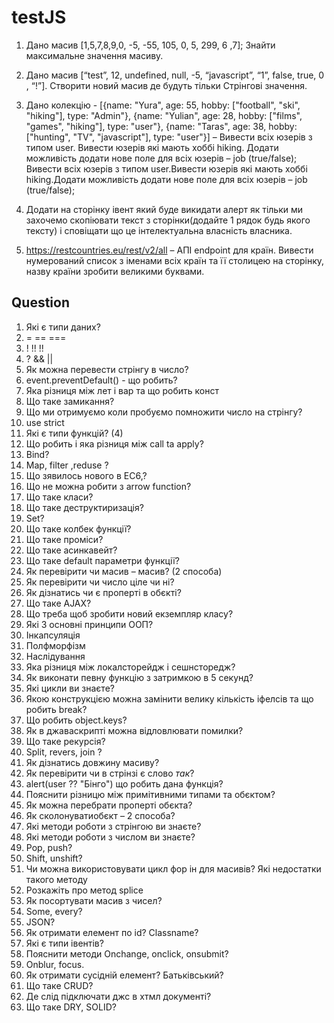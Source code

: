 # testJS
>
1.	Дано масив [1,5,7,8,9,0, -5, -55, 105, 0, 5, 299, 6 ,7]; Знайти максимальне значення масиву.
>
2.	Дано масив [“test”, 12, undefined, null, -5, “javascript”, “1”, false, true, 0 , “!”]. Створити новий масив де будуть тільки Стрінгові значення.
>
3.	Дано колекцію - [{name: "Yura", age: 55, hobby: ["football", "ski", "hiking"], type: "Admin"}, {name: "Yulian", age: 28, hobby: ["films", "games", "hiking"], type: "user"}, {name: "Taras", age: 38, hobby: ["hunting", "TV", "javascript"], type: "user"}] – Вивести всіх юзерів з типом user. Вивести юзерів які мають хоббі hiking. Додати можливість додати нове поле для всіх юзерів – job (true/false);
Вивести всіх юзерів з типом user.Вивести юзерів які мають хоббі hiking.Додати можливість додати нове поле для всіх юзерів – job (true/false);
>
4.	Додати на сторінку івент який буде викидати алерт як тільки ми захочемо скопіювати текст з сторінки(додайте 1 рядок будь якого тексту) і сповіщати що це інтелектуальна власність власника.
>
5.	https://restcountries.eu/rest/v2/all – АПІ endpoint для країн. Вивести нумерований список з іменами всіх країн та її столицею на сторінку, назву країни зробити великими буквами.
>
>
## Question
1.	Які є типи даних?
2.	= == ===
3.	! !! !!
4.	? && || 
5.	Як можна перевести стрінгу в число?
6.	event.preventDefault() -  що робить?
7.	Яка різниця між лет і вар та що робить конст
8.	Що таке замикання?
9.	Що ми отримуємо коли пробуємо помножити число на стрінгу?
10.	use strict
11.	Які є типи функцій? (4)
12.	Що робить і яка різниця між call ta apply? 
13.	Bind?
14.	Map, filter ,reduse ? 
15.	Що зявилось нового в ЕС6,?
16.	Що не можна робити з arrow function? 
17.	Що таке класи?
18.	Що таке деструктиризація?
19.	Set? 
20.	Що таке колбек функції?
21.	Що таке проміси?
22.	 Що таке асинкавейт?
23.	Що таке default параметри функції?
24.	Як перевірити чи масив – масив? (2 способа)
25.	Як перевірити чи число ціле чи ні? 
26.	Як дізнатись чи є проперті в обєкті? 
27.	Що таке AJAX? 
28.	Що треба щоб зробити новий екземпляр класу?
29.	Які 3 основні принципи ООП?
30.	Інкапсуляція
31.	Полфморфізм
32.	Наслідування
33.	Яка різниця між локалсторейдж і сешнсторедж?
34.	Як виконати певну функцію з затримкою в 5 секунд?
35.	Які цикли ви знаєте?
36.	Якою конструкцією можна замінити велику кількість іфелсів та що робить break? 
37.	Що робить object.keys? 
38.	Як в джаваскрипті можна відловлювати помилки? 
39.	Що таке рекурсія?
40.	Split, revers, join ?
41.	Як дізнатись довжину масиву?
42.	Як перевірити чи в стрінзі є слово *так*? 
43.	alert(user ?? "Бінго") що робить дана функція?
44.	Пояснити різницю між примітивними типами та обєктом?
45.	Як можна перебрати проперті обєкта?
46.	Як сколонуватиобєкт – 2 способа?
47.	Які методи роботи з стрінгою ви знаєте?
48.	Які методи роботи з числом ви знаєте?
49.	Pop, push? 
50.	Shift, unshift?
51.	Чи можна використовувати цикл фор ін для масивів? Які недостатки такого методу 
52.	Розкажіть про метод splice
53.	Як посортувати масив з чисел? 
54.	Some, every? 
55.	JSON? 
56.	Як отримати елемент по id? Classname?
57.	Які є типи івентів? 
58.	Пояснити  методи Onchange, onclick, onsubmit? 
59.	Onblur, focus. 
60.	Як отримати сусідній елемент? Батьківський? 
61.	Що таке CRUD? 
62.	Де слід підключати джс в хтмл документі?
63.	Що таке DRY, SOLID? 



